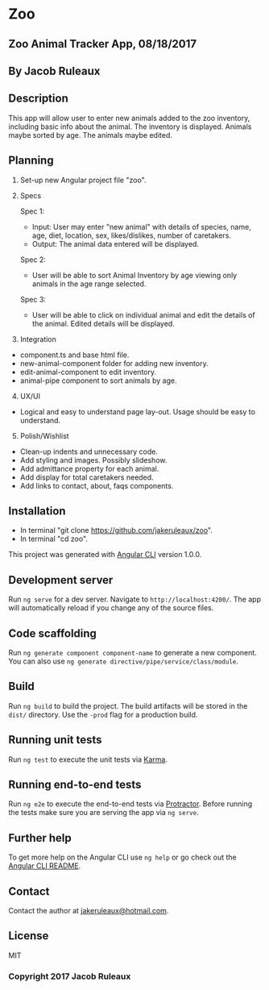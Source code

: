 # Zoo

## Zoo Animal Tracker App, 08/18/2017

## By Jacob Ruleaux

## Description
This app will allow user to enter new animals added to the zoo inventory, including basic info about the animal. The inventory is displayed. Animals maybe sorted by age. The animals maybe edited.

## Planning

1. Set-up new Angular project file "zoo".

2. Specs

    Spec 1:
    * Input: User may enter "new animal" with details of species, name, age, diet, location, sex, likes/dislikes, number of caretakers.
    * Output: The animal data   entered will be displayed.

    Spec 2:
    * User will be able to sort Animal Inventory by age viewing only animals in the age range selected.

    Spec 3:
    * User will be able to click on individual animal and edit the details of the animal. Edited details will be displayed.

3. Integration

  * component.ts and base html file.
  * new-animal-component folder for adding new inventory.
  * edit-animal-component to edit inventory.
  * animal-pipe component to sort animals by age.

4. UX/UI

  * Logical and easy to understand page lay-out. Usage should be easy to understand.

5. Polish/Wishlist

  * Clean-up indents and unnecessary code.
  * Add styling and images. Possibly slideshow.
  * Add admittance property for each animal.
  * Add display for total caretakers needed.
  * Add links to contact, about, faqs components.

## Installation
  * In terminal "git clone https://github.com/jakeruleaux/zoo".
* In terminal "cd zoo".

This project was generated with [Angular CLI](https://github.com/angular/angular-cli) version 1.0.0.

## Development server

Run `ng serve` for a dev server. Navigate to `http://localhost:4200/`. The app will automatically reload if you change any of the source files.

## Code scaffolding

Run `ng generate component component-name` to generate a new component. You can also use `ng generate directive/pipe/service/class/module`.

## Build

Run `ng build` to build the project. The build artifacts will be stored in the `dist/` directory. Use the `-prod` flag for a production build.

## Running unit tests

Run `ng test` to execute the unit tests via [Karma](https://karma-runner.github.io).

## Running end-to-end tests

Run `ng e2e` to execute the end-to-end tests via [Protractor](http://www.protractortest.org/).
Before running the tests make sure you are serving the app via `ng serve`.

## Further help

To get more help on the Angular CLI use `ng help` or go check out the [Angular CLI README](https://github.com/angular/angular-cli/blob/master/README.md).

## Contact

Contact the author at jakeruleaux@hotmail.com.

## License

MIT

### Copyright 2017 Jacob Ruleaux
